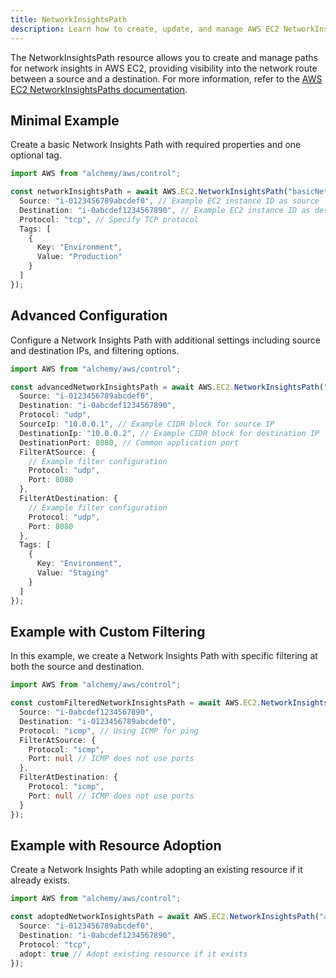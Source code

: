 ```yaml
---
title: NetworkInsightsPath
description: Learn how to create, update, and manage AWS EC2 NetworkInsightsPaths using Alchemy Cloud Control.
---
```


The NetworkInsightsPath resource allows you to create and manage paths for network insights in AWS EC2, providing visibility into the network route between a source and a destination. For more information, refer to the [AWS EC2 NetworkInsightsPaths documentation](https://docs.aws.amazon.com/ec2/latest/userguide/).

## Minimal Example

Create a basic Network Insights Path with required properties and one optional tag.

```ts
import AWS from "alchemy/aws/control";

const networkInsightsPath = await AWS.EC2.NetworkInsightsPath("basicNetworkInsightsPath", {
  Source: "i-0123456789abcdef0", // Example EC2 instance ID as source
  Destination: "i-0abcdef1234567890", // Example EC2 instance ID as destination
  Protocol: "tcp", // Specify TCP protocol
  Tags: [
    {
      Key: "Environment",
      Value: "Production"
    }
  ]
});
```

## Advanced Configuration

Configure a Network Insights Path with additional settings including source and destination IPs, and filtering options.

```ts
import AWS from "alchemy/aws/control";

const advancedNetworkInsightsPath = await AWS.EC2.NetworkInsightsPath("advancedNetworkInsightsPath", {
  Source: "i-0123456789abcdef0",
  Destination: "i-0abcdef1234567890",
  Protocol: "udp",
  SourceIp: "10.0.0.1", // Example CIDR block for source IP
  DestinationIp: "10.0.0.2", // Example CIDR block for destination IP
  DestinationPort: 8080, // Common application port
  FilterAtSource: {
    // Example filter configuration
    Protocol: "udp",
    Port: 8080
  },
  FilterAtDestination: {
    // Example filter configuration
    Protocol: "udp",
    Port: 8080
  },
  Tags: [
    {
      Key: "Environment",
      Value: "Staging"
    }
  ]
});
```

## Example with Custom Filtering

In this example, we create a Network Insights Path with specific filtering at both the source and destination.

```ts
import AWS from "alchemy/aws/control";

const customFilteredNetworkInsightsPath = await AWS.EC2.NetworkInsightsPath("customFilteredNetworkInsightsPath", {
  Source: "i-0abcdef1234567890",
  Destination: "i-0123456789abcdef0",
  Protocol: "icmp", // Using ICMP for ping
  FilterAtSource: {
    Protocol: "icmp",
    Port: null // ICMP does not use ports
  },
  FilterAtDestination: {
    Protocol: "icmp",
    Port: null // ICMP does not use ports
  }
});
```

## Example with Resource Adoption

Create a Network Insights Path while adopting an existing resource if it already exists.

```ts
import AWS from "alchemy/aws/control";

const adoptedNetworkInsightsPath = await AWS.EC2.NetworkInsightsPath("adoptedNetworkInsightsPath", {
  Source: "i-0123456789abcdef0",
  Destination: "i-0abcdef1234567890",
  Protocol: "tcp",
  adopt: true // Adopt existing resource if it exists
});
```